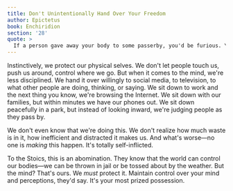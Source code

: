 ```yaml
---
title: Don't Unintentionally Hand Over Your Freedom
author: Epictetus
book: Enchiridion
section: '28'
quote: >
  If a person gave away your body to some passerby, you'd be furious. Yet you hand over your mind to anyone who comes along, so they may abuse you, leaving it disturbed and troubled—have you no shame in that?
---
```


Instinctively, we protect our physical selves. We don't let people touch us, push us around, control where we go. But when it comes to the mind, we're less disciplined. We hand it over willingly to social media, to television, to what other people are doing, thinking, or saying. We sit down to work and the next thing you know, we're browsing the Internet. We sit down with our families, but within minutes we have our phones out. We sit down peacefully in a park, but instead of looking inward, we're judging people as they pass by.

We don't even know that we're doing this. We don't realize how much waste is in it, how inefficient and distracted it makes us. And what's worse—no one is _making_ this happen. It's totally self-inflicted.

To the Stoics, this is an abomination. They know that the world can control our bodies—we can be thrown in jail or be tossed about by the weather. But the mind? That's ours. We _must_ protect it. Maintain control over your mind and perceptions, they'd say. It's your most prized possession.
